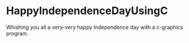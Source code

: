 # HappyIndependenceDayUsingC
Whishing you all a very-very happy Independence day with a c-graphics program.
